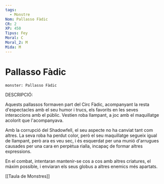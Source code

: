 ```yaml
---
tags:
  - Monstre
Nom: Pallasso Fàdic
CR: 2
XP: 450
Tipus: Fey
Moral: C
Moral_2: M
Mida: M
---
```

# Pallasso Fàdic

```statblock
monster: Pallasso Fàdic
```

DESCRIPCIÓ:

Aquests pallassos formaven part del Circ Fàdic, acompanyant la resta d'espectacles amb el seu humor i trucs, els favorits en les seves interaccions amb el públic. Vestien roba llampant, a joc amb el maquillatge acolorit que l'acompanyava.

Amb la corrupció del Shadowfell, el seu aspecte no ha canviat tant com altres. La seva roba ha perdut color, però el seu maquillatge segueix igual de llampant, però ara es veu sec, i és esquerdat per una munió d'arrugues causades per una cara en perpètua rialla, incapaç de formar altres expressions.

En el combat, intentaran mantenir-se cos a cos amb altres criatures, el màxim possible, i enviaran els seus globus a altres enemics més apartats.

[[Taula de Monstres]]



